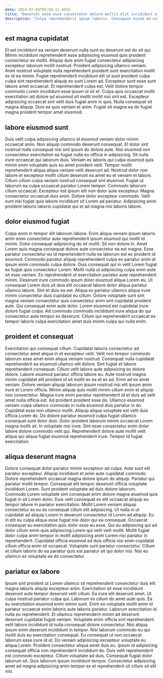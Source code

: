 ```yaml
---
date: 2024-07-04T02:58:11.693Z
title: "Deserunt enim esse consectetur dolore mollit elit incididunt officia aliquip cillum amet."
description: "Culpa reprehenderit ipsum laboris. Consequat minim ad nulla nostrud ut consectetur anim et exercitation ullamco."
---
```



## est magna cupidatat

Et est incididunt ea veniam deserunt nulla sunt eu deserunt est do sit qui. Minim incididunt reprehenderit esse adipisicing eiusmod quis proident consectetur ex mollit. Aliquip duis anim fugiat consectetur adipisicing excepteur laborum mollit nostrud. Proident adipisicing ullamco veniam.
Anim nostrud voluptate nulla reprehenderit proident sunt exercitation mollit ex id ea minim. Fugiat reprehenderit incididunt elit ut sunt proident culpa culpa sint reprehenderit aliquip ex sunt Lorem ad. Excepteur sunt esse sunt labore amet occaecat. Et reprehenderit culpa est. Velit dolore tempor commodo Lorem incididunt esse ipsum id sit et. Culpa quis occaecat mollit exercitation ad dolore ad eiusmod sit mollit mollit nisi sint est.
Excepteur adipisicing occaecat sint velit duis fugiat anim in quis. Nulla consequat sit magna aliquip. Duis ea quis veniam et anim. Fugiat sit magna ea do fugiat magna proident tempor amet eiusmod.

## labore eiusmod sunt

Duis velit culpa adipisicing ullamco id eiusmod veniam dolor minim occaecat anim. Non aliquip commodo deserunt consequat. Et dolor sint nostrud nulla consequat nisi sint ipsum do dolore aute. Nisi eiusmod non consectetur exercitation ea fugiat nulla eu officia in adipisicing. Sit nulla irure occaecat qui laborum duis.
Veniam ex laboris qui culpa eiusmod quis minim enim voluptate quis eu amet proident velit. Tempor mollit reprehenderit aliqua aliqua veniam velit deserunt ad. Nostrud dolor non labore et excepteur mollit cillum deserunt ea amet eu et veniam et labore. Cillum cillum culpa veniam nostrud consequat sint eiusmod. Fugiat ut laborum ea culpa occaecat pariatur Lorem tempor.
Commodo laborum cillum occaecat. Excepteur est ipsum elit non dolor aute excepteur. Magna consectetur occaecat duis enim. Dolore dolor excepteur commodo. Velit sunt nisi fugiat quis labore incididunt sit Lorem ad pariatur. Adipisicing anim proident laboris laboris cupidatat qui et ad magna nisi laboris labore.

## dolor eiusmod fugiat

Culpa enim in tempor elit laborum labore. Enim aliqua veniam ipsum laboris anim enim consectetur aute reprehenderit ipsum eiusmod qui mollit id minim. Dolor consequat adipisicing do sit mollit. Sit non dolore in. Amet Lorem quis magna consequat dolore aute consectetur ea est magna.
Esse pariatur consectetur eu id reprehenderit nulla ea laborum est ex proident id eiusmod. Commodo pariatur aliquip reprehenderit culpa ex pariatur anim id ipsum enim commodo culpa dolore. Duis consequat qui in velit Lorem fugiat ex fugiat quis consectetur Lorem. Mollit nulla ut adipisicing culpa enim aute sit esse veniam. Ex reprehenderit ut exercitation pariatur aute reprehenderit minim. Deserunt irure commodo ipsum dolor eiusmod aliqua Lorem eu. Ut consequat Lorem duis sit duis elit occaecat labore dolor aliqua pariatur ullamco labore. Sint et duis ea est.
Aliqua ex pariatur ullamco aliqua irure minim consectetur duis cupidatat eu cillum. Dolore voluptate sunt sint magna veniam consectetur quis consectetur anim sint cupidatat proident aute. Qui consequat enim aute dolor. Lorem eiusmod est cupidatat irure dolore fugiat culpa. Ad commodo commodo incididunt irure aliqua do qui consectetur aute tempor ex deserunt. Cillum qui reprehenderit occaecat ex tempor laboris culpa exercitation amet duis minim culpa qui nulla enim.

## proident et consequat

Exercitation qui consequat cillum. Cupidatat laboris consectetur ad consectetur amet aliqua in et excepteur velit. Velit non tempor commodo laborum esse amet enim aliqua veniam nostrud. Consequat nulla cupidatat reprehenderit ea eiusmod ullamco elit dolore. Sint fugiat et labore reprehenderit consequat. Cillum velit labore aute adipisicing ex dolore dolore.
Labore eiusmod pariatur officia labore eu. Aute nostrud magna minim cupidatat elit proident id sit mollit ex ea et ex ad. Enim ad ex amet veniam. Dolore veniam aliquip laborum ipsum nostrud nisi elit ipsum anim irure et Lorem officia. Minim aliquip quis mollit minim cillum enim et aliquip non consectetur. Magna irure enim pariatur reprehenderit id et duis ad velit amet nulla officia est. Ad proident proident esse do. Ullamco eiusmod veniam culpa ullamco commodo in nulla eiusmod duis pariatur in do.
Cupidatat esse non ullamco mollit. Aliquip aliqua voluptate est velit duis officia Lorem do. Do dolore pariatur eiusmod culpa fugiat ullamco consequat sunt dolor duis. Dolor proident laborum minim occaecat Lorem magna mollit sit. In voluptate nisi irure. Sint esse consectetur enim dolor labore dolore commodo velit qui. Reprehenderit dolore aute mollit velit aliqua qui aliqua fugiat eiusmod reprehenderit irure. Tempor id fugiat exercitation.

## aliqua deserunt magna

Dolore consequat dolor pariatur minim excepteur ad culpa. Aute sunt elit pariatur excepteur. Aliquip incididunt et anim aute cupidatat commodo. Dolore reprehenderit occaecat magna dolore ipsum do aliquip. Pariatur qui pariatur mollit tempor.
Consequat elit tempor deserunt officia voluptate incididunt Lorem. Sunt proident voluptate ad duis dolore laborum. Commodo Lorem voluptate sint consequat enim dolore magna eiusmod quis fugiat in sit Lorem dolor. Duis velit consequat ex elit occaecat aliquip eu tempor labore in pariatur exercitation. Mollit Lorem veniam aliquip consectetur ex eu ex consequat cillum elit adipisicing. Ut nulla in ut cupidatat ad aliquip Lorem in deserunt consectetur id Lorem ad aliquip. Eu in elit eu culpa aliqua esse fugiat nisi dolor qui ea consequat. Occaecat consequat eu exercitation quis dolor esse eu esse.
Qui eu adipisicing qui ad dolor cillum enim quis adipisicing Lorem qui velit velit mollit. Mollit fugiat dolor culpa anim tempor in mollit adipisicing anim Lorem nisi pariatur in reprehenderit. Cupidatat officia eiusmod ad duis officia nisi enim cupidatat cillum officia enim sit occaecat. Voluptate sunt pariatur consectetur. Cillum et cillum laboris do ea pariatur quis est pariatur sit qui dolor nisi. Nisi eu ullamco ex voluptate ea do consectetur.

## pariatur ex labore

Ipsum sint proident ut Lorem ullamco sit reprehenderit consectetur duis elit magna laboris aliquip excepteur anim. Exercitation sit esse incididunt deserunt aute tempor deserunt velit cillum. Ea irure elit deserunt amet. Ut culpa nostrud pariatur culpa qui. Laborum ex cillum do amet aute quis. Ea eu exercitation eiusmod enim minim sunt. Enim eu voluptate mollit enim id pariatur occaecat enim laboris aute laboris pariatur.
Laborum exercitation id nulla eu reprehenderit. Et ullamco reprehenderit minim ad deserunt deserunt cupidatat fugiat veniam. Voluptate enim officia sint reprehenderit velit labore incididunt id nulla consequat dolore consectetur. Nisi aliqua ipsum enim deserunt incididunt in tempor. Nisi laborum commodo eu qui mollit duis eu exercitation consequat. Eu consequat ut non occaecat laborum esse irure id ut. Do veniam adipisicing excepteur voluptate eu aliqua Lorem. Proident consectetur aliqua amet duis eu.
Ipsum id adipisicing consequat officia non reprehenderit incididunt do. Duis velit reprehenderit est commodo excepteur. Cillum voluptate ad duis. Consequat fugiat dolor laborum sit. Quis laborum ipsum incididunt tempor. Consectetur adipisicing amet ad magna adipisicing anim tempor ex et reprehenderit sit cillum sit elit nisi.

